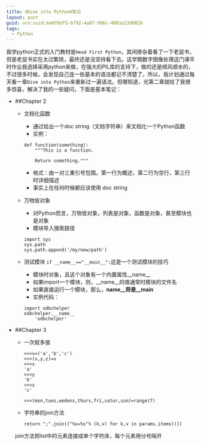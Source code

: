 ```yaml
---
title: 《Dive into Python》笔记
layout: post
guid: urn:uuid:6a0f8df5-6f92-4a07-996c-4061e23d0026
tags:
  - Python
---
```


我学python正式的入门教材是`Head First Python`，其间掺杂着看了一下老鼠书，但是老鼠书实在太过繁琐，最终还是没坚持看下去。这学期数字图像处理这门课平时作业我选择采用python来做，在强大的PIL库的支持下，做的还是顺风顺水的，不过很多时候，会发现自己连一些基本的语法都记不清楚了，所以，我计划通过每天看一章`Dive into Python`来重新过一遍语法。但哪知道，光第二章就给了我很多惊喜，解决了我的一些疑问，下面是基本笔记：

- ##Chapter 2
	- 文档化函数
		
		- 通过给出一个doc string（文档字符串）来文档化一个Python函数
		- 实例：

		```
		def function(something):
			"""This is a function.
	
			Return something."""
		```
		
		- 格式：由一对三重引号包围。第一行为概述，第二行为空行，第三行时详细描述
		- 事实上在任何时候都应该使用 doc string

	- 万物皆对象
		
		- 对Python而言，万物皆对象，列表是对象，函数是对象，甚至模块也是对象
		- 模块导入搜索路径
			
		```
		import sys
		sys.path
		sys.path.append('/my/new/path')
		```

	- 测试模块
		`if __name__=="__main__":`这是一个测试模块的技巧
		- 模块时对象，且这个对象有一个内置属性__name__
		- 如果import一个模块，则，__name__的值通常时模块的文件名
		- 如果直接运行一个模块，那么，__name__将是__main__
		- 实例代码：

		```
		import odbchelper
		odbchelper.__name__
			'odbchelper'
		```


- ##Chapter 3
	- 一次赋多值

    	```
		>>>v=('a','b','c')
		>>>(x,y,z)=v
		>>>x
		'a'
		>>>y
		'b'
		>>>z
		'c'
		```

		```
		>>>(mon,tues,wedens,thurs,fri,satur,sun)=range(7)
		```
    - 字符串的join方法

		```
		return ";".join(["%s=%s"% (k,v) for k,v in params.items()])
		```
	join方法把list中的元素连接成单个字符床，每个元素用分号隔开


